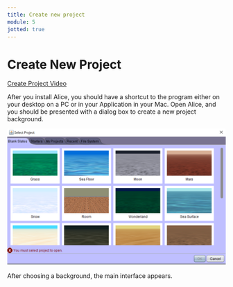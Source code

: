 ```yaml
---
title: Create new project
module: 5
jotted: true
---
```


# Create New Project

<p><a href="//www.youtube.com/embed/VMXQZnp5deg" data-lity>Create Project Video</a></p>

After you install Alice, you should have a shortcut to the program either on your desktop on a PC or in your Application in your Mac.  Open Alice, and you should be presented with a dialog box to create a new project background.

![New Project](../imgs/newproject.png "New Project")

After choosing a background, the main interface appears.